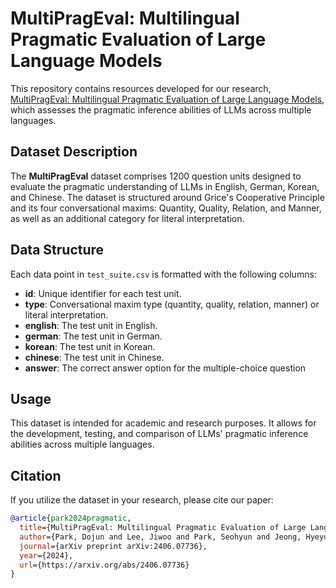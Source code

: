 # MultiPragEval: Multilingual Pragmatic Evaluation of Large Language Models

This repository contains resources developed for our research, [MultiPragEval: Multilingual Pragmatic Evaluation of Large Language Models](https://arxiv.org/abs/2406.07736), which assesses the pragmatic inference abilities of LLMs across multiple languages.

## Dataset Description

The **MultiPragEval** dataset comprises 1200 question units designed to evaluate the pragmatic understanding of LLMs in English, German, Korean, and Chinese. The dataset is structured around Grice's Cooperative Principle and its four conversational maxims: Quantity, Quality, Relation, and Manner, as well as an additional category for literal interpretation.
## Data Structure

Each data point in `test_suite.csv` is formatted with the following columns:

* **id**: Unique identifier for each test unit.
* **type**: Conversational maxim type (quantity, quality, relation, manner) or literal interpretation.
* **english**: The test unit in English.
* **german**: The test unit in German.
* **korean**: The test unit in Korean.
* **chinese**: The test unit in Chinese.
* **answer**: The correct answer option for the multiple-choice question



## Usage

This dataset is intended for academic and research purposes. It allows for the development, testing, and comparison of LLMs' pragmatic inference abilities across multiple languages.

## Citation

If you utilize the dataset in your research, please cite our paper:

```bibtex
@article{park2024pragmatic,
  title={MultiPragEval: Multilingual Pragmatic Evaluation of Large Language Models},
  author={Park, Dojun and Lee, Jiwoo and Park, Seohyun and Jeong, Hyeyun and Koo, Youngeun and Hwang, Soonha and Park, Seonwoo and Lee, Sungeun},
  journal={arXiv preprint arXiv:2406.07736},
  year={2024},
  url={https://arxiv.org/abs/2406.07736}
}

